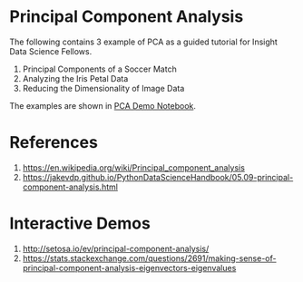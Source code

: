 # Principal Component Analysis

The following contains 3 example of PCA as a guided tutorial for Insight Data Science Fellows.

1. Principal Components of a Soccer Match
1. Analyzing the Iris Petal Data
1. Reducing the Dimensionality of Image Data

The examples are shown in [PCA Demo Notebook](https://github.com/pgromano/PCA_Notes/blob/master/PCA%20Demo.ipynb).


# References

1. https://en.wikipedia.org/wiki/Principal_component_analysis
1. https://jakevdp.github.io/PythonDataScienceHandbook/05.09-principal-component-analysis.html

# Interactive Demos

1. http://setosa.io/ev/principal-component-analysis/
1. https://stats.stackexchange.com/questions/2691/making-sense-of-principal-component-analysis-eigenvectors-eigenvalues
